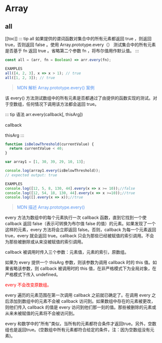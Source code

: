 # Array
## all
[[toc]]
::: tip all
   如果提供的谓词函数对集合中的所有元素都返回  true ，则返回  true，否则返回 false 。使用   Array.prototype.every（） 测试集合中的所有元素是否基于  fn  返回  true  。省略第二个参数  fn  ，将布尔值用作默认值。
:::

``` js
const all = (arr, fn = Boolean) => arr.every(fn);

EXAMPLES
all([4, 2, 3], x => x > 1); // true
all([1, 2, 3]); // true
```
><font color="#5291F0">MDN 解析 Array.prototype.every() 案例</font>

该 every() 方法测试数组中的所有元素是否都通过了由提供的函数实现的测试。对于空数组，任何情况下调用该方法都会返回 true。

::: tip 语法
  arr.every(callback[, thisArg])</br>
  </br>
  callback <Badge text="用来测试每个元素的函数"/> </br>
  </br>
  thisArg<Badge text="执行 callback 时使用的 this 值。"/>
:::



``` js
function isBelowThreshold(currentValue) {
  return currentValue < 40;
}

var array1 = [1, 30, 39, 29, 10, 13];

console.log(array1.every(isBelowThreshold));
// expected output: true
```


``` js
EXAMPLES
console.log([12, 5, 8, 130, 44].every(x => x >= 10));//false
console.log([12, 54, 18, 130, 44].every(x => x >=10));//true
console.log([].every(x => x));//true
```
><font color="#5291F0">MDN 描述 Array.prototype.every()</font>

every 方法为数组中的每个元素执行一次 callback 函数，直到它找到一个使 callback 返回 false（表示可转换为布尔值 false 的值）的元素。如果发现了一个这样的元素，every 方法将会立即返回 false。否则，callback 为每一个元素返回 true，every 就会返回 true。callback 只会为那些已经被赋值的索引调用。不会为那些被删除或从来没被赋值的索引调用。

callback 被调用时传入三个参数：元素值，元素的索引，原数组。

如果为 every 提供一个 thisArg 参数，则该参数为调用 callback 时的 this 值。如果省略该参数，则 callback 被调用时的 this 值，在非严格模式下为全局对象，在严格模式下传入 undefined。

<font color="red">every 不会改变原数组。</font>

every 遍历的元素范围在第一次调用 callback 之前就已确定了。在调用 every 之后添加到数组中的元素不会被 callback 访问到。如果数组中存在的元素被更改，则他们传入 callback 的值是 every 访问到他们那一刻的值。那些被删除的元素或从来未被赋值的元素将不会被访问到。

every 和数学中的"所有"类似，当所有的元素都符合条件才返回true。另外，空数组也是返回true。(空数组中所有元素都符合给定的条件，注：因为空数组没有元素)。
